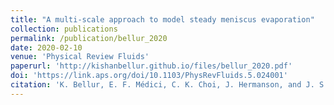 ```yaml
---
title: "A multi-scale approach to model steady meniscus evaporation"
collection: publications
permalink: /publication/bellur_2020
date: 2020-02-10
venue: 'Physical Review Fluids'
paperurl: 'http://kishanbellur.github.io/files/bellur_2020.pdf'
doi: 'https://link.aps.org/doi/10.1103/PhysRevFluids.5.024001'
citation: 'K. Bellur, E. F. Médici, C. K. Choi, J. Hermanson, and J. S. Allen, “A multi-scale approach to model steady meniscus evaporation”, Physical Review Fluids, 5(2), 2020.'
---
```

